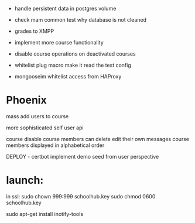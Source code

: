 
- handle persistent data in postgres volume
- check mam common test why database is not cleaned

- grades to XMPP
- implement more course functionality

- disable course operations on deactivated courses

- whitelist plug macro make it read the test config
- mongooseim whitelist access from HAProxy


# Phoenix
mass add users to course

more sophisticated self user api

course disable
course members can delete edit their own messages
course members displayed in alphabetical order

DEPLOY - certbot
implement demo seed from user perspective

# launch:
in ssl:
sudo chown 999:999 schoolhub.key
sudo chmod 0600 schoolhub.key

sudo apt-get install inotify-tools
